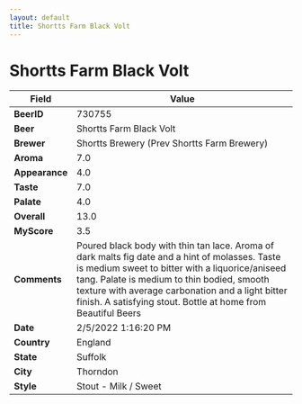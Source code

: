 ```yaml
---
layout: default
title: Shortts Farm Black Volt
---
```


# Shortts Farm Black Volt

| Field         | Value     |
|---------------|-----------|
| **BeerID** | 730755 |
| **Beer** | Shortts Farm Black Volt |
| **Brewer** | Shortts Brewery (Prev Shortts Farm Brewery) |
| **Aroma** | 7.0 |
| **Appearance** | 4.0 |
| **Taste** | 7.0 |
| **Palate** | 4.0 |
| **Overall** | 13.0 |
| **MyScore** | 3.5 |
| **Comments** | Poured black body with thin tan lace. Aroma of dark malts fig date and a hint of molasses. Taste is medium sweet to bitter with a liquorice/aniseed tang. Palate is medium to thin bodied, smooth texture with average carbonation and a light bitter finish.  A satisfying stout. Bottle at home from Beautiful Beers |
| **Date** | 2/5/2022 1:16:20 PM |
| **Country** | England |
| **State** | Suffolk |
| **City** | Thorndon |
| **Style** | Stout - Milk / Sweet |
